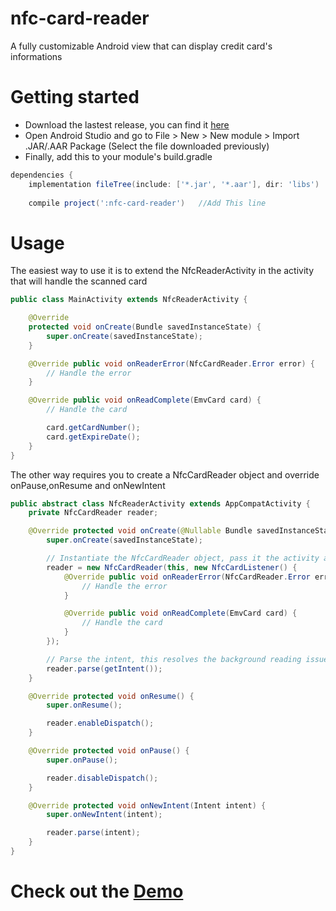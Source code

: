 # nfc-card-reader

A fully customizable Android view that can display credit card's informations


# Getting started
* Download the lastest release, you can find it [here](https://github.com/maxpilotto/nfc-card-reader/releases) 
* Open Android Studio and go to File > New > New module > Import .JAR/.AAR Package (Select the file downloaded previously)
* Finally, add this to your module's build.gradle
```gradle 
dependencies {
    implementation fileTree(include: ['*.jar', '*.aar'], dir: 'libs')
    
    compile project(':nfc-card-reader')   //Add This line
```


# Usage
The easiest way to use it is to extend the NfcReaderActivity in the activity that will handle the scanned card
```java
public class MainActivity extends NfcReaderActivity {

    @Override
    protected void onCreate(Bundle savedInstanceState) {
        super.onCreate(savedInstanceState);
    }

    @Override public void onReaderError(NfcCardReader.Error error) {
        // Handle the error
    }

    @Override public void onReadComplete(EmvCard card) {
        // Handle the card

        card.getCardNumber();
        card.getExpireDate();
    }
}

```

The other way requires you to create a NfcCardReader object and override onPause,onResume and onNewIntent
``` java
public abstract class NfcReaderActivity extends AppCompatActivity {
    private NfcCardReader reader;

    @Override protected void onCreate(@Nullable Bundle savedInstanceState) {
        super.onCreate(savedInstanceState);

        // Instantiate the NfcCardReader object, pass it the activity and the listener
        reader = new NfcCardReader(this, new NfcCardListener() {
            @Override public void onReaderError(NfcCardReader.Error error) {
                // Handle the error
            }

            @Override public void onReadComplete(EmvCard card) {
                // Handle the card
            }
        });

        // Parse the intent, this resolves the background reading issues
        reader.parse(getIntent());
    }

    @Override protected void onResume() {
        super.onResume();

        reader.enableDispatch();
    }

    @Override protected void onPause() {
        super.onPause();

        reader.disableDispatch();
    }

    @Override protected void onNewIntent(Intent intent) {
        super.onNewIntent(intent);

        reader.parse(intent);
    }
}
```

# Check out the [Demo](https://github.com/maxpilotto/nfc-card-reader/releases)
